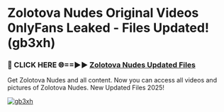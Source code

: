 # Zolotova Nudes Original Videos 0nlyFans Leaked - Files Updated! (gb3xh)

<h3>🔴 CLICK HERE 🌐==►► <a href="https://tinyurl.com/yrmya6cz" rel="nofollow">Zolotova Nudes Updated Files</a></h3>

Get Zolotova Nudes and all content. Now you can access all videos and pictures of Zolotova Nudes. New Updated Files 2025!

[![gb3xh](https://i.imgur.com/FMdXYCs.gif)](https://tinyurl.com/yrmya6cz)
